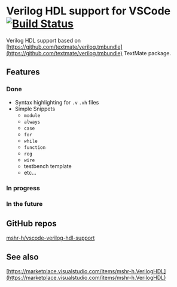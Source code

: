 # Verilog HDL support for VSCode [![Build Status](https://travis-ci.org/mshr-h/vscode-verilog-hdl-support.svg?branch=master)](https://travis-ci.org/mshr-h/vscode-verilog-hdl-support)
Verilog HDL support based on [https://github.com/textmate/verilog.tmbundle](https://github.com/textmate/verilog.tmbundle) TextMate package.

## Features
### Done
- Syntax highlighting for `.v` `.vh` files
- Simple Snippets
   * `module`
   * `always`
   * `case`
   * `for`
   * `while`
   * `function`
   * `reg`
   * `wire`
   * testbench template
   * etc...

### In progress

### In the future

## GitHub repos
[mshr-h/vscode-verilog-hdl-support](https://github.com/mshr-h/vscode-verilog-hdl-support)

## See also
[https://marketplace.visualstudio.com/items/mshr-h.VerilogHDL](https://marketplace.visualstudio.com/items/mshr-h.VerilogHDL)
